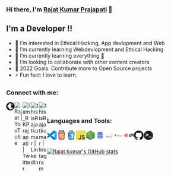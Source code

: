 ### Hi there, I'm  [Rajat Kumar Prajapati][website] 👋 

## I'm a Developer !!

- 👀 I’m interested in Ethical Hacking, App devlopment and Web
- 🌱 I’m currently learning Webdevlopment and Ethical Hacking
- 🌱 I’m currently learning everything 🤣
- 👯 I’m looking to collaborate with other content creators
- 🥅 2022 Goals: Contribute more to Open Source projects
- ⚡ Fun fact: I love to learn.

### Connect with me:

[<img align="left" alt="RajatKumar" fill="white" width="22px" src="https://raw.githubusercontent.com/iconic/open-iconic/master/svg/globe.svg" />][website]
[<img align="left" alt="Rajat | YouTube" fill="white" width="22px" src="https://cdn.jsdelivr.net/npm/simple-icons@v3/icons/youtube.svg" />][youtube]
[<img align="left" alt="iam_RKPrajapati | Twitter" fill="white" width="22px" src="https://cdn.jsdelivr.net/npm/simple-icons@v3/icons/twitter.svg" />][twitter]
[<img align="left" alt="thisisRajatkumar | LinkedIn" width="22px" fill="white" src="https://cdn.jsdelivr.net/npm/simple-icons@v3/icons/linkedin.svg" />][linkedin]
[<img align="left" alt="thisisRajatkumar | Instagram" width="22px" fill="white" src="https://cdn.jsdelivr.net/npm/simple-icons@v3/icons/instagram.svg" />][instagram]

<br />

### Languages and Tools:

[<img align="left" alt="Visual Studio Code" width="26px" src="https://raw.githubusercontent.com/github/explore/80688e429a7d4ef2fca1e82350fe8e3517d3494d/topics/visual-studio-code/visual-studio-code.png" />][webdevplaylist]
[<img align="left" alt="HTML5" width="26px" src="https://raw.githubusercontent.com/github/explore/80688e429a7d4ef2fca1e82350fe8e3517d3494d/topics/html/html.png" />][webdevplaylist]
[<img align="left" alt="CSS3" width="26px" src="https://raw.githubusercontent.com/github/explore/80688e429a7d4ef2fca1e82350fe8e3517d3494d/topics/css/css.png" />][cssplaylist]
[<img align="left" alt="JavaScript" width="26px" src="https://raw.githubusercontent.com/github/explore/80688e429a7d4ef2fca1e82350fe8e3517d3494d/topics/javascript/javascript.png" />][jsplaylist]
[<img align="left" alt="Node.js" width="26px" src="https://raw.githubusercontent.com/github/explore/80688e429a7d4ef2fca1e82350fe8e3517d3494d/topics/nodejs/nodejs.png" />][webdevplaylist]
[<img align="left" alt="SQL" width="26px" src="https://raw.githubusercontent.com/github/explore/80688e429a7d4ef2fca1e82350fe8e3517d3494d/topics/sql/sql.png" />][webdevplaylist]
[<img align="left" alt="MySQL" width="26px" src="https://raw.githubusercontent.com/github/explore/80688e429a7d4ef2fca1e82350fe8e3517d3494d/topics/mysql/mysql.png" />][webdevplaylist]
[<img align="left" alt="MongoDB" width="26px" src="https://raw.githubusercontent.com/github/explore/80688e429a7d4ef2fca1e82350fe8e3517d3494d/topics/mongodb/mongodb.png" />][webdevplaylist]
[<img align="left" alt="Git" width="26px" src="https://raw.githubusercontent.com/github/explore/80688e429a7d4ef2fca1e82350fe8e3517d3494d/topics/git/git.png" />][webdevplaylist]
[<img align="left" alt="GitHub" width="26px" src="https://raw.githubusercontent.com/github/explore/78df643247d429f6cc873026c0622819ad797942/topics/github/github.png" />][webdevplaylist]
[<img align="left" alt="Terminal" width="26px" src="https://raw.githubusercontent.com/github/explore/80688e429a7d4ef2fca1e82350fe8e3517d3494d/topics/terminal/terminal.png" />][webdevplaylist]

<br />
<br />

[![Rajat kumar's GitHub stats](https://github-readme-stats.vercel.app/api?username=itsRajatkumar)](https://github.com/anuraghazra/github-readme-stats)


<!---
itsRajatkumar/itsRajatkumar is a ✨ special ✨ repository because its `README.md` (this file) appears on your GitHub profile.
You can click the Preview link to take a look at your changes.
--->

[website]: https://rajatkumar.com
[course]: http://vsCodeHero.com
[twitter]: https://twitter.com/iam_Rkprajapati
[youtube]: https://youtube.com/rajt
[instagram]: https://instagram.com/thisisrajatkumar
[linkedin]: https://linkedin.com/in/thisisrajatkumar
[webdevplaylist]: https://www.youtube.com/
[jsplaylist]: https://www.youtube.com/
[cssplaylist]: https://www.youtube.com/
[reactplaylist]: https://www.youtube.com/playlist?list=PLkwxH9e_vrAK4TdffpxKY3QGyHCpxFcQ0
